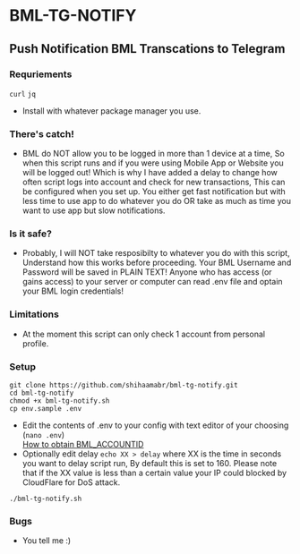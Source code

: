 # BML-TG-NOTIFY
## Push Notification BML Transcations to Telegram

### Requriements
`curl` `jq`
- Install with whatever package manager you use.

### There's catch! 
- BML do NOT allow you to be logged in more than 1 device at a time, 
So when this script runs and if you were using Mobile App or Website you will be logged out!
Which is why I have added a delay to change how often script logs into account and check for new transactions, 
This can be configured when you set up. You either get fast notification but with less time to use app to do whatever you do 
OR take as much as time you want to use app but slow notifications.

### Is it safe?
- Probably, I will NOT take resposibilty to whatever you do with this script, 
Understand how this works before proceeding. Your BML Username and Password will be saved in PLAIN TEXT! 
Anyone who has access (or gains access) to your server or computer can read .env file and optain your BML login credentials! 

### Limitations
- At the moment this script can only check 1 account from personal profile.

### Setup
```
git clone https://github.com/shihaamabr/bml-tg-notify.git
cd bml-tg-notify
chmod +x bml-tg-notify.sh
cp env.sample .env
```
- Edit the contents of .env to your config with text editor of your choosing (`nano .env`)\
[How to obtain BML_ACCOUNTID](https://raw.githubusercontent.com/shihaamabr/bml-tg-notify/main/how-to-get-BML_ACCOUNTID.png)
- Optionally edit delay `echo XX > delay` where XX is the time in seconds you want to delay script run, 
By default this is set to 160. Please note that if the XX value is less than a certain value
your IP could blocked by CloudFlare for DoS attack.
```
./bml-tg-notify.sh
```

### Bugs
- You tell me :)
